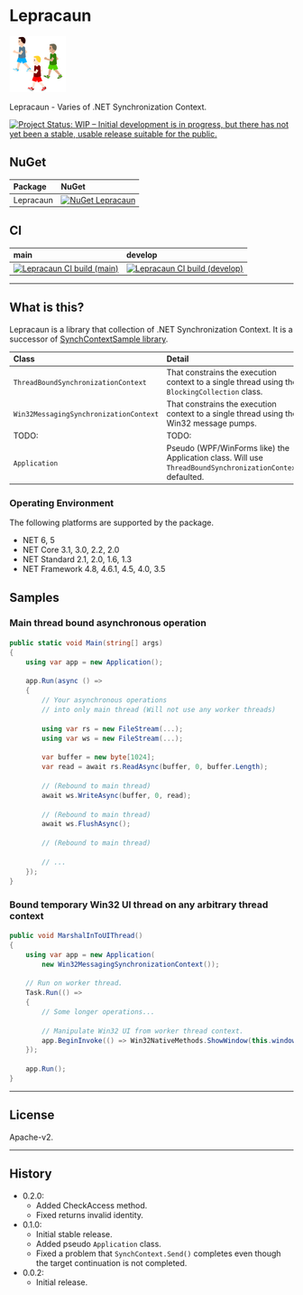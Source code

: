 # Lepracaun

![Lepracaun](Images/Lepracaun.100.png)

Lepracaun - Varies of .NET Synchronization Context.

[![Project Status: WIP – Initial development is in progress, but there has not yet been a stable, usable release suitable for the public.](https://www.repostatus.org/badges/latest/wip.svg)](https://www.repostatus.org/#wip)

## NuGet

| Package  | NuGet                                                                                                                |
|:---------|:---------------------------------------------------------------------------------------------------------------------|
| Lepracaun | [![NuGet Lepracaun](https://img.shields.io/nuget/v/Lepracaun.svg?style=flat)](https://www.nuget.org/packages/Lepracaun) |

## CI

| main                                                                                                                                                                 | develop                                                                                                                                                                       |
|:---------------------------------------------------------------------------------------------------------------------------------------------------------------------|:------------------------------------------------------------------------------------------------------------------------------------------------------------------------------|
| [![Lepracaun CI build (main)](https://github.com/kekyo/Lepracaun/workflows/.NET/badge.svg?branch=main)](https://github.com/kekyo/Lepracaun/actions?query=branch%3Amain) | [![Lepracaun CI build (develop)](https://github.com/kekyo/Lepracaun/workflows/.NET/badge.svg?branch=develop)](https://github.com/kekyo/Lepracaun/actions?query=branch%3Adevelop) |

----

## What is this?

Lepracaun is a library that collection of .NET Synchronization Context. It is a successor of [SynchContextSample library](https://github.com/kekyo/SynchContextSample).

|Class|Detail|
|:----|:----|
|`ThreadBoundSynchronizationContext`|That constrains the execution context to a single thread using the `BlockingCollection` class.|
|`Win32MessagingSynchronizationContext`|That constrains the execution context to a single thread using the Win32 message pumps.|
|TODO:|TODO:|
|`Application`|Pseudo (WPF/WinForms like) the Application class. Will use `ThreadBoundSynchronizationContext` defaulted.|

### Operating Environment

The following platforms are supported by the package.

* NET 6, 5
* NET Core 3.1, 3.0, 2.2, 2.0
* NET Standard 2.1, 2.0, 1.6, 1.3
* NET Framework 4.8, 4.6.1, 4.5, 4.0, 3.5

## Samples

### Main thread bound asynchronous operation

```csharp
public static void Main(string[] args)
{
    using var app = new Application();

    app.Run(async () =>
    {
        // Your asynchronous operations
        // into only main thread (Will not use any worker threads)

        using var rs = new FileStream(...);
        using var ws = new FileStream(...);

        var buffer = new byte[1024];
        var read = await rs.ReadAsync(buffer, 0, buffer.Length);

        // (Rebound to main thread)
        await ws.WriteAsync(buffer, 0, read);

        // (Rebound to main thread)
        await ws.FlushAsync();
   
        // (Rebound to main thread)

        // ...
    });    
}
```

### Bound temporary Win32 UI thread on any arbitrary thread context

```csharp
public void MarshalInToUIThread()
{
    using var app = new Application(
        new Win32MessagingSynchronizationContext());

    // Run on worker thread.
    Task.Run(() =>
    {
        // Some longer operations...

        // Manipulate Win32 UI from worker thread context.
        app.BeginInvoke(() => Win32NativeMethods.ShowWindow(this.window));
    });

    app.Run();
}
```

----

## License

Apache-v2.

----

## History

* 0.2.0:
  * Added CheckAccess method.
  * Fixed returns invalid identity.
* 0.1.0:
  * Initial stable release.
  * Added pseudo `Application` class.
  * Fixed a problem that `SynchContext.Send()` completes even though the target continuation is not completed.
* 0.0.2:
  * Initial release.
